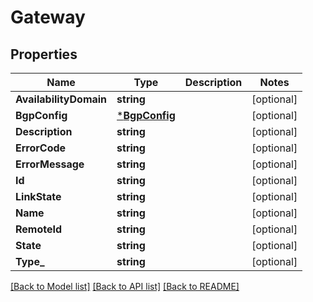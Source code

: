 # Gateway

## Properties
Name | Type | Description | Notes
------------ | ------------- | ------------- | -------------
**AvailabilityDomain** | **string** |  | [optional] 
**BgpConfig** | [***BgpConfig**](BGPConfig.md) |  | [optional] 
**Description** | **string** |  | [optional] 
**ErrorCode** | **string** |  | [optional] 
**ErrorMessage** | **string** |  | [optional] 
**Id** | **string** |  | [optional] 
**LinkState** | **string** |  | [optional] 
**Name** | **string** |  | [optional] 
**RemoteId** | **string** |  | [optional] 
**State** | **string** |  | [optional] 
**Type_** | **string** |  | [optional] 

[[Back to Model list]](../README.md#documentation-for-models) [[Back to API list]](../README.md#documentation-for-api-endpoints) [[Back to README]](../README.md)


